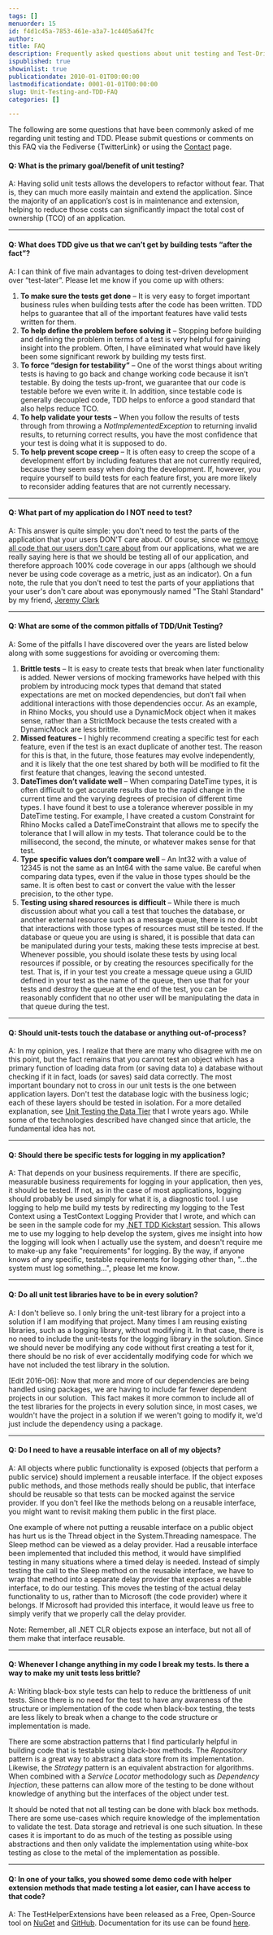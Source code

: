 ```yaml
---
tags: []
menuorder: 15
id: f4d1c45a-7853-461e-a3a7-1c4405a647fc
author: 
title: FAQ
description: Frequently asked questions about unit testing and Test-Driven Development (TDD).
ispublished: true
showinlist: true
publicationdate: 2010-01-01T00:00:00
lastmodificationdate: 0001-01-01T00:00:00
slug: Unit-Testing-and-TDD-FAQ
categories: []

---
```


The following are some questions that have been commonly asked of me regarding unit testing and TDD. Please submit questions or comments on this FAQ via the Fediverse {TwitterLink} or using the [Contact](../contact.html) page.

#### Q: What is the primary goal/benefit of unit testing?

A: Having solid unit tests allows the developers to refactor without fear. That is, they can much more easily maintain and extend the application. Since the majority of an application’s cost is in maintenance and extension, helping to reduce those costs can significantly impact the total cost of ownership (TCO) of an application.

* * *

#### Q: What does TDD give us that we can’t get by building tests “after the fact”?

A: I can think of five main advantages to doing test-driven development over “test-later”. Please let me know if you come up with others:

1. **To make sure the tests get done** – It is very easy to forget important business rules when building tests after the code has been written. TDD helps to guarantee that all of the important features have valid tests written for them.
2. **To help define the problem before solving it** – Stopping before building and defining the problem in terms of a test is very helpful for gaining insight into the problem. Often, I have eliminated what would have likely been some significant rework by building my tests first.
3. **To force “design for testability”** – One of the worst things about writing tests is having to go back and change working code because it isn’t testable. By doing the tests up-front, we guarantee that our code is testable before we even write it. In addition, since testable code is generally decoupled code, TDD helps to enforce a good standard that also helps reduce TCO.
4. **To help validate your tests** – When you follow the results of tests through from throwing a *NotImplementedException* to returning invalid results, to returning correct results, you have the most confidence that your test is doing what it is supposed to do.
5. **To help prevent scope creep** – It is often easy to creep the scope of a development effort by including features that are not currently required, because they seem easy when doing the development. If, however, you require yourself to build tests for each feature first, you are more likely to reconsider adding features that are not currently necessary.


* * *

#### Q: What part of my application do I NOT need to test?

A: This answer is quite simple: you don't need to test the parts of the application that your users DON'T care about.  Of course, since we [remove all code that our users don't care about](../Posts/Remove-Any-Code-Your-Users-Dont-Care-About.html) from our applications,  what we are really saying here is that we should be testing all of our application, and therefore approach 100% code coverage in our apps (although we should never be using code coverage as a metric, just as an indicator). On a fun note, the rule that you don't need to test the parts of your appliations that your user's don't care about was eponymously named "The Stahl Standard" by my friend, [Jeremy Clark](http://jeremybytes.blogspot.com/2015/02/unit-test-coverage-what-parts-of-your.html)

* * *

#### Q: What are some of the common pitfalls of TDD/Unit Testing?

A: Some of the pitfalls I have discovered over the years are listed below along with some suggestions for avoiding or overcoming them:

1. **Brittle tests** – It is easy to create tests that break when later functionality is added. Newer versions of mocking frameworks have helped with this problem by introducing mock types that demand that stated expectations are met on mocked dependencies, but don’t fail when additional interactions with those dependencies occur. As an example, in Rhino Mocks, you should use a DynamicMock object when it makes sense, rather than a StrictMock because the tests created with a DynamicMock are less brittle.
2. **Missed features** – I highly recommend creating a specific test for each feature, even if the test is an exact duplicate of another test. The reason for this is that, in the future, those features may evolve independently, and it is likely that the one test shared by both will be modified to fit the first feature that changes, leaving the second untested.
3. **DateTimes don’t validate well** – When comparing DateTime types, it is often difficult to get accurate results due to the rapid change in the current time and the varying degrees of precision of different time types. I have found it best to use a tolerance wherever possible in my DateTime testing. For example, I have created a custom Constraint for Rhino Mocks called a DateTimeConstraint that allows me to specify the tolerance that I will allow in my tests. That tolerance could be to the millisecond, the second, the minute, or whatever makes sense for that test.
4. **Type specific values don’t compare well** – An Int32 with a value of 12345 is not the same as an Int64 with the same value. Be careful when comparing data types, even if the value in those types should be the same. It is often best to cast or convert the value with the lesser precision, to the other type.
5. **Testing using shared resources is difficult** – While there is much discussion about what you call a test that touches the database, or another external resource such as a message queue, there is no doubt that interactions with those types of resources must still be tested. If the database or queue you are using is shared, it is possible that data can be manipulated during your tests, making these tests imprecise at best. Whenever possible, you should isolate these tests by using local resources if possible, or by creating the resources specifically for the test. That is, if in your test you create a message queue using a GUID defined in your test as the name of the queue, then use that for your tests and destroy the queue at the end of the test, you can be reasonably confident that no other user will be manipulating the data in that queue during the test.


* * *

#### Q: Should unit-tests touch the database or anything out-of-process?

A: In my opinion, yes. I realize that there are many who disagree with me on this point, but the fact remains that you cannot test an object which has a primary function of loading data from (or saving data to) a database without checking if it in fact, loads (or saves) said data correctly. The most important boundary not to cross in our unit tests is the one between application layers. Don't test the database logic with the business logic; each of these layers should be tested in isolation. For a more detailed explanation, see [Unit Testing the Data Tier](../Posts/Unit-Testing-the-Data-Tier.html) that I wrote years ago. While some of the technologies described have changed since that article, the fundamental idea has not.

* * *

#### Q: Should there be specific tests for logging in my application?

A: That depends on your business requirements. If there are specific, measurable business requirements for logging in your application, then yes, it should be tested. If not, as in the case of most applications, logging should probably be used simply for what it is, a diagnostic tool. I use logging to help me build my tests by redirecting my logging to the Test Context using a TestContext Logging Provider that I wrote, and which can be seen in the sample code for my [.NET TDD Kickstart](../Posts/Code-Sample-for-My-TDD-Kickstart-Sessions.html) session. This allows me to use my logging to help develop the system, gives me insight into how the logging will look when I actually use the system, and doesn't require me to make-up any fake "requirements" for logging. By the way, if anyone knows of any specific, testable requirements for logging other than, "...the system must log something…", please let me know.

* * *

#### Q: Do all unit test libraries have to be in every solution?

A: I don't believe so. I only bring the unit-test library for a project into a solution if I am modifying that project. Many times I am reusing existing libraries, such as a logging library, without modifying it. In that case, there is no need to include the unit-tests for the logging library in the solution. Since we should never be modifying any code without first creating a test for it, there should be no risk of ever accidentally modifying code for which we have not included the test library in the solution.

[Edit 2016-06]: Now that more and more of our dependencies are being handled using packages, we are having to include far fewer dependent projects in our solution.  This fact makes it more common to include all of the test libraries for the projects in every solution since, in most cases, we wouldn't have the project in a solution if we weren't going to modify it, we'd just include the dependency using a package.

* * *

#### Q: Do I need to have a reusable interface on all of my objects?

A: All objects where public functionality is exposed (objects that perform a public service) should implement a reusable interface. If the object exposes public methods, and those methods really should be public, that interface should be reusable so that tests can be mocked against the service provider. If you don't feel like the methods belong on a reusable interface, you might want to revisit making them public in the first place.

One example of where not putting a reusable interface on a public object has hurt us is the Thread object in the System.Threading namespace. The Sleep method can be viewed as a delay provider. Had a reusable interface been implemented that included this method, it would have simplified testing in many situations where a timed delay is needed. Instead of simply testing the call to the Sleep method on the reusable interface, we have to wrap that method into a separate delay provider that exposes a reusable interface, to do our testing. This moves the testing of the actual delay functionality to us, rather than to Microsoft (the code provider) where it belongs. If Microsoft had provided this interface, it would leave us free to simply verify that we properly call the delay provider.

Note: Remember, all .NET CLR objects expose an interface, but not all of them make that interface reusable.

* * *

#### Q: Whenever I change anything in my code I break my tests. Is there a way to make my unit tests less brittle?

A: Writing black-box style tests can help to reduce the brittleness of unit tests. Since there is no need for the test to have     any awareness of the structure or implementation of the code when black-box testing, the tests are less likely to break when     a change to the code structure or implementation is made.

There are some abstraction patterns that I find particularly helpful in building code that is testable using black-box methods.     The *Repository* pattern is a great way to abstract a data store from its implementation. Likewise, the *Strategy* pattern is an equivalent abstraction for algorithms.  When combined with a *Service Locator* methodology such as *Dependency Injection*,     these patterns can allow more of the testing to be done without knowledge of anything but the interfaces of the object under test.

It should be noted that not all testing can be done with black box methods. There are some use-cases which require knowledge of the      implementation to validate the test.  Data storage and retrieval is one such situation.  In these cases it is important to do as much     of the testing as possible using abstractions and then only validate the implementation using white-box testing as close to the metal     of the implementation as possible.

* * *

#### Q: In one of your talks, you showed some demo code with helper extension methods that made testing a lot easier, can I have access to that code?

A: The TestHelperExtensions have been released as a Free, Open-Source tool on      [NuGet](https://www.nuget.org/packages/TestHelperExtensions) and      [GitHub](https://github.com/bsstahl/TestHelperExtensions).      Documentation for its use can be found [here](http://testhelperextensions.cognitiveinheritance.com).

